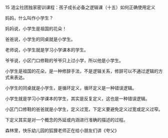 15 浥尘社团独家密训课程：孩子成长必备之逻辑课（十五）如何正确使用定义



妈妈，什么叫作小学生？

妈妈说，小学生是祖国的花朵！

爸爸说，小学生的同桌就是小学生。

老师说，小学生就是学习小学课本的学生。

爷爷说，小区门口修鞋的爷爷只上过小学，所以他是小学生。



小学生是祖国的花朵，是一种修辞手法，不是逻辑关系，修辞可以不通过逻辑的方式来表达。

小学生的同桌就是小学生，是循环定义，循环定义是一种错误逻辑。

小学生就是学习小学课本的学生，其实是反复定义，这也是一种错误逻辑。

小区门口修鞋的爸爸就是小学生，定义过宽，下定义要避免定义过宽或定义过窄。

下定义其实是对一个概念的外延或内涵进行准确的描述的过程。



森林里，快乐幼儿园的狐狸老师正在给小朋友们讲《夸父》

















